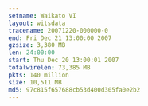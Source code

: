```yaml
---
setname: Waikato VI
layout: witsdata
tracename: 20071220-000000-0
end: Fri Dec 21 13:00:00 2007
gzsize: 3,380 MB
len: 24:00:00
start: Thu Dec 20 13:00:01 2007
totalwirelen: 73,385 MB
pkts: 140 million
size: 10,511 MB
md5: 97c815f657688cb53d400d305fa0e2b2
---
```

